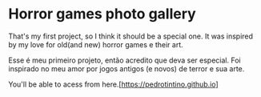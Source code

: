 # Horror games photo gallery

That's my first project, so I think it should be a special one. It was inspired by my love for old(and new) horror games e their art.

Esse é meu primeiro projeto, então acredito que deva ser especial. Foi inspirado no meu amor por jogos antigos (e novos) de terror e sua arte.

You'll be able to acess from here.[https://pedrotintino.github.io]
